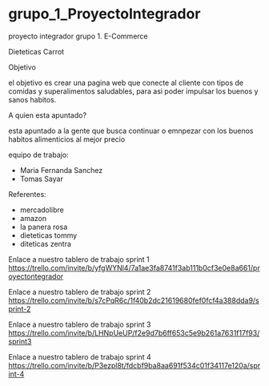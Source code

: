 # grupo_1_ProyectoIntegrador
proyecto integrador grupo 1. E-Commerce


Dieteticas Carrot


Objetivo

el objetivo es crear una pagina web que conecte al cliente con tipos 
de comidas y superalimentos saludables, para asi poder impulsar los 
buenos y sanos habitos.


A quien esta apuntado?

esta apuntado a la gente que busca continuar o emnpezar con los
buenos habitos alimenticios al mejor precio



equipo de trabajo: 
- Maria Fernanda Sanchez
- Tomas Sayar




Referentes:
- mercadolibre
- amazon
- la panera rosa
- dieteticas tommy
- diteticas zentra

Enlace a nuestro tablero de trabajo sprint 1
https://trello.com/invite/b/yfgWYNl4/7a1ae3fa8741f3ab111b0cf3e0e8a661/proyectontegrador

Enlace a nuestro tablero de trabajo sprint 2
https://trello.com/invite/b/s7cPqR6c/1f40b2dc21619680fef0fcf4a388dda9/sprint-2

Enlace a nuestro tablero de trabajo sprint 3
https://trello.com/invite/b/LHNpUeUP/f2e9d7b6ff653c5e9b261a7631f17f93/sprint3


Enlace a nuestro tablero de trabajo sprint 4
https://trello.com/invite/b/P3ezpl8t/fdcbf9ba8aa691f534c01f34117e120a/sprint-4
